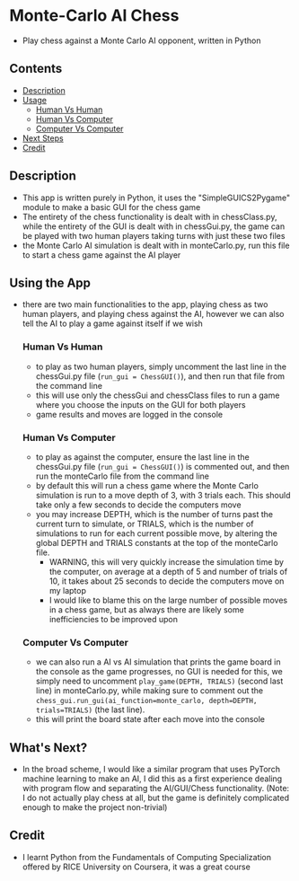 # Monte-Carlo AI Chess

- Play chess against a Monte Carlo AI opponent, written in Python

## Contents

- [Description](#description)
- [Usage](#using-the-app)
    - [Human Vs Human](#human-vs-human)
    - [Human Vs Computer](#human-vs-computer)
    - [Computer Vs Computer](#computer-vs-computer)
- [Next Steps](#whats-next)
- [Credit](#credit)

## Description 

- This app is written purely in Python, it uses the "SimpleGUICS2Pygame" module to make a basic GUI for the chess game
- The entirety of the chess functionality is dealt with in chessClass.py, while the entirety of the GUI is dealt with in chessGui.py, the game can be played with two human players taking turns with just these two files
- the Monte Carlo AI simulation is dealt with in monteCarlo.py, run this file to start a chess game against the AI player

## Using the App

- there are two main functionalities to the app, playing chess as two human players, and playing chess against the AI, however we can also tell the AI to play a game against itself if we wish

    ### Human Vs Human

    - to play as two human players, simply uncomment the last line in the chessGui.py file (`run_gui = ChessGUI()`), and then run that file from the command line
    - this will use only the chessGui and chessClass files to run a game where you choose the inputs on the GUI for both players
    - game results and moves are logged in the console

    ### Human Vs Computer

    - to play as against the computer, ensure the last line in the chessGui.py file (`run_gui = ChessGUI()`) is commented out, and then run the monteCarlo file from the command line
    - by default this will run a chess game where the Monte Carlo simulation is run to a move depth of 3, with 3 trials each. This should take only a few seconds to decide the computers move
    - you may increase DEPTH, which is the number of turns past the current turn to simulate, or TRIALS, which is the number of simulations to run for each current possible move, by altering the global DEPTH and TRIALS constants at the top of the monteCarlo file. 
        - WARNING, this will very quickly increase the simulation time by the computer, on average at a depth of 5 and number of trials of 10, it takes about 25 seconds to decide the computers move on my laptop
        - I would like to blame this on the large number of possible moves in a chess game, but as always there are likely some inefficiencies to be improved upon

    ### Computer Vs Computer

    - we can also run a AI vs AI simulation that prints the game board in the console as the game progresses, no GUI is needed for this, we simply need to uncomment `play_game(DEPTH, TRIALS)` (second last line) in monteCarlo.py, while making sure to comment out the `chess_gui.run_gui(ai_function=monte_carlo, depth=DEPTH, trials=TRIALS)` (the last line). 
    - this will print the board state after each move into the console

## What's Next?

- In the broad scheme, I would like a similar program that uses PyTorch machine learning to make an AI, I did this as a first experience dealing with program flow and separating the AI/GUI/Chess functionality. (Note: I do not actually play chess at all, but the game is definitely complicated enough to make the project non-trivial) 

## Credit

- I learnt Python from the Fundamentals of Computing Specialization offered by RICE University on Coursera, it was a great course
